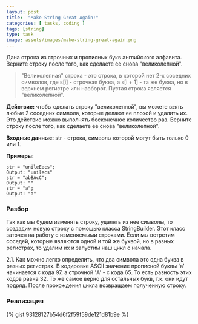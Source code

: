 ```yaml
---
layout: post
title:  "Make String Great Again!"
categories: [ tasks, coding ]
tags: [string]
type: task
image: assets/images/make-string-great-again.png
---
```

Дана строка из строчных и прописных букв английского алфавита.
Верните строку после того, как сделаете ее снова "великолепной".

> "Великолепная" строка - это строка, в которой нет 2-х соседних символов, где s[i] - строчная буква, а s[i + 1] - та же буква, но в верхнем регистре или наоборот. Пустая строка является "великолепной".

**Действие:** чтобы сделать строку "великолепной", вы можете взять любые 2 соседних символа, которые делают ее плохой и удалить их. Это действие можно выполнять бесконечное количество раз.
Верните строку после того, как сделаете ее снова "великолепной".

**Входные данные:** str - строка, символы которой могут быть только 0 или 1.

**Примеры:**
```
str = "unileEecs";
Output: "unilecs"
str = "abBAcC";
Output: ""
str = "a";
Output: "a"
```
### Разбор
Так как мы будем изменять строку, удалять из нее символы, то создадим новую строку с помощью класса StringBuilder. Этот класс заточен на работу с изменяемыми строками. 
Если мы встретим соседей, которые являются одной и той же буквой, но в разных регистрах, то удалим их и запустим наш цикл с начала. 

2.1. Как можно легко определить, что два символа это одна буква в разных регистрах. В кодировке ASCII значение прописной буквы 'а' начинается с кода 97, а строчной 'A' - с кода 65. То есть разность этих кодов равна 32. То же самое верно для остальных букв, т.к. они идут подряд. 
После прохождения цикла возвращаем полученную строку.


### Реализация
{% gist 93128127b54d6f2f59f59de121d81b9e %}